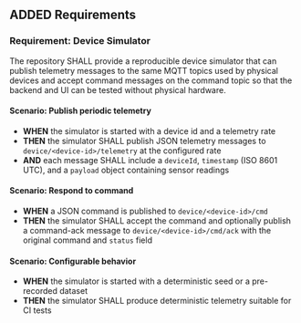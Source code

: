 ## ADDED Requirements

### Requirement: Device Simulator
The repository SHALL provide a reproducible device simulator that can publish telemetry messages to the same MQTT topics used by physical devices and accept command messages on the command topic so that the backend and UI can be tested without physical hardware.

#### Scenario: Publish periodic telemetry
- **WHEN** the simulator is started with a device id and a telemetry rate
- **THEN** the simulator SHALL publish JSON telemetry messages to `device/<device-id>/telemetry` at the configured rate
- **AND** each message SHALL include a `deviceId`, `timestamp` (ISO 8601 UTC), and a `payload` object containing sensor readings

#### Scenario: Respond to command
- **WHEN** a JSON command is published to `device/<device-id>/cmd`
- **THEN** the simulator SHALL accept the command and optionally publish a command-ack message to `device/<device-id>/cmd/ack` with the original command and `status` field

#### Scenario: Configurable behavior
- **WHEN** the simulator is started with a deterministic seed or a pre-recorded dataset
- **THEN** the simulator SHALL produce deterministic telemetry suitable for CI tests
